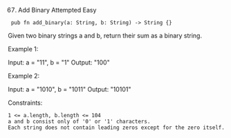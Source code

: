 67. Add Binary
Attempted
Easy

```
 pub fn add_binary(a: String, b: String) -> String {}
```
Given two binary strings a and b, return their sum as a binary string.
 

Example 1:

Input: a = "11", b = "1"
Output: "100"

Example 2:

Input: a = "1010", b = "1011"
Output: "10101"

 

Constraints:

    1 <= a.length, b.length <= 104
    a and b consist only of '0' or '1' characters.
    Each string does not contain leading zeros except for the zero itself.


